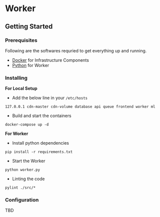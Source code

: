 # Worker

## Getting Started

### Prerequisites
Following are the softwares requried to get everything up and running.
- [Docker](https://docs.docker.com/engine/install/) for Infrastructure Components
- [Python](https://www.python.org/downloads/) for Worker

### Installing
**For Local Setup**
- Add the below line in your `/etc/hosts`
```
127.0.0.1 cdn-master cdn-volume database api queue frontend worker ml
```
- Build and start the containers
```
docker-compose up -d
```

**For Worker**
- Install python dependencies
```
pip install -r requirements.txt
```
- Start the Worker
```
python worker.py
```
- Linting the code
```
pylint ./src/* 
```

### Configuration
TBD
